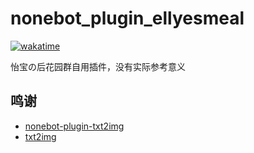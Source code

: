 # nonebot_plugin_ellyesmeal

[![wakatime](https://wakatime.com/badge/user/0c4a2366-b2aa-468d-8df7-230d593fcf12/project/bcfde431-66cd-4acd-b1ab-9d94dff00703.svg)](https://wakatime.com/badge/user/0c4a2366-b2aa-468d-8df7-230d593fcf12/project/bcfde431-66cd-4acd-b1ab-9d94dff00703)

怡宝の后花园群自用插件，没有实际参考意义

## 鸣谢
* [nonebot-plugin-txt2img](https://github.com/mobyw/nonebot-plugin-txt2img)
* [txt2img](https://github.com/taseikyo/txt2img)